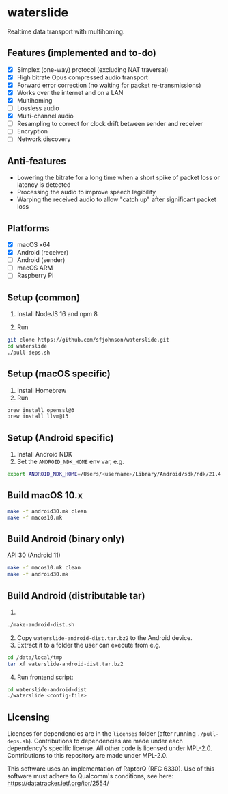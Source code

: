 # waterslide

Realtime data transport with multihoming.

## Features (implemented and to-do)

- [x] Simplex (one-way) protocol (excluding NAT traversal)
- [x] High bitrate Opus compressed audio transport
- [x] Forward error correction (no waiting for packet re-transmissions)
- [x] Works over the internet and on a LAN
- [x] Multihoming
- [ ] Lossless audio
- [x] Multi-channel audio
- [ ] Resampling to correct for clock drift between sender and receiver
- [ ] Encryption
- [ ] Network discovery

## Anti-features

- Lowering the bitrate for a long time when a short spike of packet loss or latency is detected
- Processing the audio to improve speech legibility
- Warping the received audio to allow "catch up" after significant packet loss

## Platforms

- [x] macOS x64
- [x] Android (receiver)
- [ ] Android (sender)
- [ ] macOS ARM
- [ ] Raspberry Pi

## Setup (common)

1. Install NodeJS 16 and npm 8

2. Run
```sh
git clone https://github.com/sfjohnson/waterslide.git
cd waterslide
./pull-deps.sh
```

## Setup (macOS specific)

1. Install Homebrew
2. Run
```sh
brew install openssl@3
brew install llvm@13
```

## Setup (Android specific)

1. Install Android NDK
2. Set the `ANDROID_NDK_HOME` env var, e.g.
```sh
export ANDROID_NDK_HOME=/Users/<username>/Library/Android/sdk/ndk/21.4.7075529
```

## Build macOS 10.x

```sh
make -f android30.mk clean
make -f macos10.mk
```

## Build Android (binary only)

API 30 (Android 11)

```sh
make -f macos10.mk clean
make -f android30.mk
```

## Build Android (distributable tar)

1.
```sh
./make-android-dist.sh
```
2. Copy `waterslide-android-dist.tar.bz2` to the Android device.
3. Extract it to a folder the user can execute from e.g.
```sh
cd /data/local/tmp
tar xf waterslide-android-dist.tar.bz2
```
4. Run frontend script:
```sh
cd waterslide-android-dist
./waterslide <config-file>
```

## Licensing

Licenses for dependencies are in the `licenses` folder (after running `./pull-deps.sh`). Contributions to dependencies are made under each dependency's specific license. All other code is licensed under MPL-2.0. Contributions to this repository are made under MPL-2.0.

This software uses an implementation of RaptorQ (RFC 6330). Use of this software must adhere to Qualcomm's conditions, see here: https://datatracker.ietf.org/ipr/2554/
